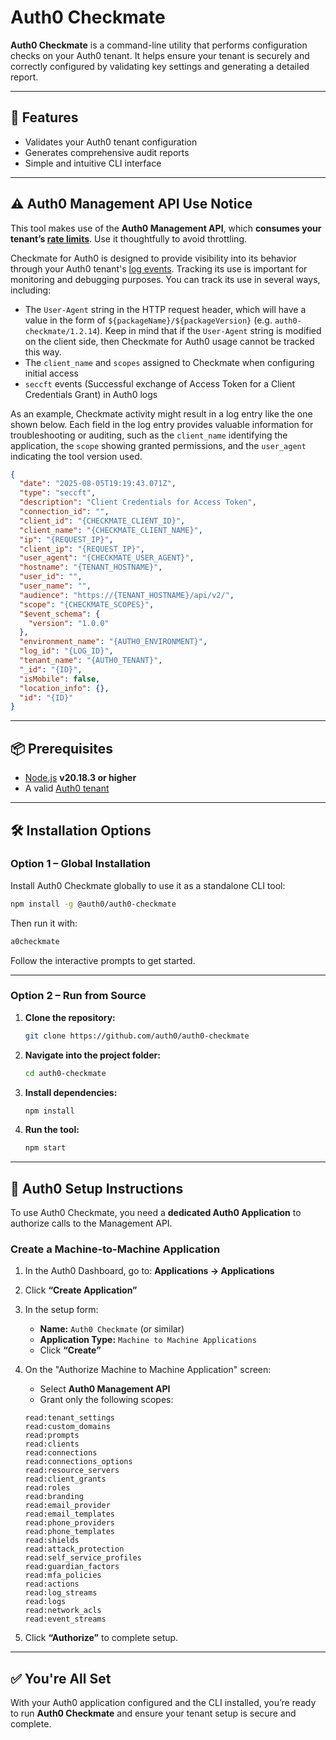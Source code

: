# Auth0 Checkmate

**Auth0 Checkmate** is a command-line utility that performs configuration checks on your Auth0 tenant. It helps ensure your tenant is securely and correctly configured by validating key settings and generating a detailed report.

---

## 🚀 Features

- Validates your Auth0 tenant configuration
- Generates comprehensive audit reports
- Simple and intuitive CLI interface

---

## ⚠️ Auth0 Management API Use Notice

This tool makes use of the **Auth0 Management API**, which **consumes your tenant’s [rate limits](https://auth0.com/docs/troubleshoot/customer-support/operational-policies/rate-limit-policy/rate-limit-configurations)**. Use it thoughtfully to avoid throttling.

Checkmate for Auth0 is designed to provide visibility into its behavior through your Auth0 tenant's [log events](https://auth0.com/docs/deploy-monitor/logs). Tracking its use is important for monitoring and debugging purposes. You can track its use in several ways, including:

-  The `User-Agent` string in the HTTP request header, which will have a value in the form of `${packageName}/${packageVersion}` (e.g. `auth0-checkmate/1.2.14`). Keep in mind that if the `User-Agent` string is modified on the client side, then Checkmate for Auth0 usage cannot be tracked this way.
- The `client_name` and `scopes` assigned to Checkmate when configuring initial access
- `seccft` events (Successful exchange of Access Token for a Client Credentials Grant) in Auth0 logs

As an example, Checkmate activity might result in a log entry like the one shown below. Each field in the log entry provides valuable information for troubleshooting or auditing, such as the `client_name` identifying the application, the `scope` showing granted permissions, and the `user_agent` indicating the tool version used.

```json
{
  "date": "2025-08-05T19:19:43.071Z",
  "type": "seccft",
  "description": "Client Credentials for Access Token",
  "connection_id": "",
  "client_id": "{CHECKMATE_CLIENT_ID}",
  "client_name": "{CHECKMATE_CLIENT_NAME}",
  "ip": "{REQUEST_IP}",
  "client_ip": "{REQUEST_IP}",
  "user_agent": "{CHECKMATE_USER_AGENT}",
  "hostname": "{TENANT_HOSTNAME}",
  "user_id": "",
  "user_name": "",
  "audience": "https://{TENANT_HOSTNAME}/api/v2/",
  "scope": "{CHECKMATE_SCOPES}",
  "$event_schema": {
    "version": "1.0.0"
  },
  "environment_name": "{AUTH0_ENVIRONMENT}",
  "log_id": "{LOG_ID}",
  "tenant_name": "{AUTH0_TENANT}",
  "_id": "{ID}",
  "isMobile": false,
  "location_info": {},
  "id": "{ID}"
}
```

---

## 📦 Prerequisites

- [Node.js](https://nodejs.dev/) **v20.18.3 or higher**
- A valid [Auth0 tenant](https://auth0.com/)

---

## 🛠️ Installation Options

### Option 1 – Global Installation

Install Auth0 Checkmate globally to use it as a standalone CLI tool:

```bash
npm install -g @auth0/auth0-checkmate
```

Then run it with:

```bash
a0checkmate
```

Follow the interactive prompts to get started.

---

### Option 2 – Run from Source

1. **Clone the repository:**

   ```bash
   git clone https://github.com/auth0/auth0-checkmate
   ```

2. **Navigate into the project folder:**

   ```bash
   cd auth0-checkmate
   ```

3. **Install dependencies:**

   ```bash
   npm install
   ```

4. **Run the tool:**

   ```bash
   npm start
   ```

---

## 🔐 Auth0 Setup Instructions

To use Auth0 Checkmate, you need a **dedicated Auth0 Application** to authorize calls to the Management API.

### Create a Machine-to-Machine Application

1. In the Auth0 Dashboard, go to:
   **Applications → Applications**

2. Click **“Create Application”**

3. In the setup form:
   - **Name:** `Auth0 Checkmate` (or similar)
   - **Application Type:** `Machine to Machine Applications`
   - Click **“Create”**

4. On the "Authorize Machine to Machine Application" screen:
   - Select **Auth0 Management API**
   - Grant only the following scopes:

   ```text
   read:tenant_settings
   read:custom_domains
   read:prompts
   read:clients
   read:connections
   read:connections_options
   read:resource_servers
   read:client_grants
   read:roles
   read:branding
   read:email_provider
   read:email_templates
   read:phone_providers
   read:phone_templates
   read:shields
   read:attack_protection
   read:self_service_profiles
   read:guardian_factors
   read:mfa_policies
   read:actions
   read:log_streams
   read:logs
   read:network_acls
   read:event_streams
   ```

5. Click **“Authorize”** to complete setup.

---

## ✅ You're All Set

With your Auth0 application configured and the CLI installed, you’re ready to run **Auth0 Checkmate** and ensure your tenant setup is secure and complete.
